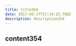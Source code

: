 ```yaml
---
title: title354
date: 2017-03-17T17:14:25.798Z
description: description354
---
```


## content354
  

